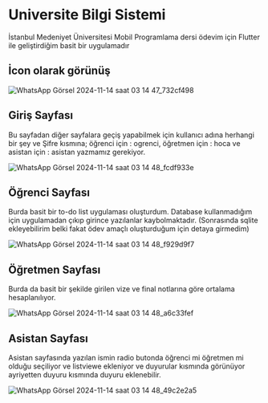 # Universite Bilgi Sistemi

İstanbul Medeniyet Üniversitesi Mobil Programlama dersi ödevim için Flutter ile geliştirdiğim basit bir uygulamadır


## İcon olarak görünüş

![WhatsApp Görsel 2024-11-14 saat 03 14 47_732cf498](https://github.com/user-attachments/assets/31aae57f-939e-4590-b74b-61b627afbbed)


## Giriş Sayfası

Bu sayfadan diğer sayfalara geçiş yapabilmek için kullanıcı adına herhangi bir şey ve Şifre kısmına; öğrenci için : ogrenci, öğretmen için : hoca ve asistan için : asistan yazmamız gerekiyor.

![WhatsApp Görsel 2024-11-14 saat 03 14 48_fcdf933e](https://github.com/user-attachments/assets/71bf557c-2c84-43b0-b08c-f92355f676fa)


## Öğrenci Sayfası

Burda basit bir to-do list uygulaması oluşturdum. Database kullanmadığım için uygulamadan çıkıp girince yazılanlar kaybolmaktadır. (Sonrasında sqlite ekleyebilirim belki fakat ödev amaçlı oluşturduğum için detaya girmedim)

![WhatsApp Görsel 2024-11-14 saat 03 14 48_f929d9f7](https://github.com/user-attachments/assets/84284c04-b04f-4888-9d3a-d0096184c22f)


## Öğretmen Sayfası

Burda da basit bir şekilde girilen vize ve final notlarına göre ortalama hesaplanılıyor.

![WhatsApp Görsel 2024-11-14 saat 03 14 48_a6c33fef](https://github.com/user-attachments/assets/85086e32-c684-4b5a-9960-82208223c206)


## Asistan Sayfası

Asistan sayfasında yazılan ismin radio butonda öğrenci mi öğretmen mi olduğu seçiliyor ve listviewe ekleniyor ve duyurular kısmında görünüyor ayriyetten duyuru kısmında duyuru eklenebilir.

![WhatsApp Görsel 2024-11-14 saat 03 14 48_49c2e2a5](https://github.com/user-attachments/assets/920299ba-3b9f-4ee9-9677-655914b9db65)

